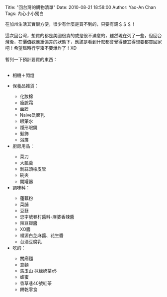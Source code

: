 Title: "回台灣的購物清單"
Date: 2010-08-21 18:58:00
Author: Yao-An Chan
Tags: 內心小小獨白


<div class='post'>
在加州生活其實很方便，很少有什麼是買不到的，只要有錢＄＄＄！<br /><br />這次回台灣，想買的都是美國很貴的或是很不滿意的，雖然現在列了一些，但回台灣後，在價值觀嚴重偏差的狀態下，應該是看到什麼都會覺得便宜得想要都買回家吧！希望屆時行李箱不要爆炸了！XD<br /><br />暫列一下預計要買的東西：<br /><br /><ul><li>相機＋閃燈</li></ul><ul><li>保養品雜貨：</li><ul><li>化妝棉</li><li>瘦臉霜</li><li>面膜</li><li>Naive洗面乳</li><li>眼藥水</li><li>隱形眼鏡</li><li>髮飾</li><li>浴簾</li></ul><li>廚房用品：</li><ul><li>菜刀</li><li>大瓢羹</li><li>剝蒜頭橡皮管</li><li>碗夾</li><li>開罐器</li></ul><li>調味料：</li><ul><li>蓮藕粉</li><li>菜脯</li><li>豆薣</li><li>忠字號眷村醬料-麻婆香辣醬</li><li>辣豆瓣醬</li><li>XO醬</li><li>福源白芝麻醬、花生醬</li><li>台酒豆腐乳</li></ul><li>吃的：</li><ul><li>關廟麵</li><li>意麵</li><li>馬玉山 抹綠奶茶x5</li><li>蜂蜜</li><li>香草巷40號紅茶</li><li>餅乾零食</li></ul></ul></div>
